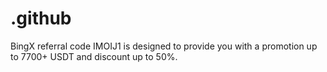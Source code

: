 # .github
BingX referral code IMOIJ1 is designed to provide you with a promotion up to 7700+ USDT and discount up to 50%.
